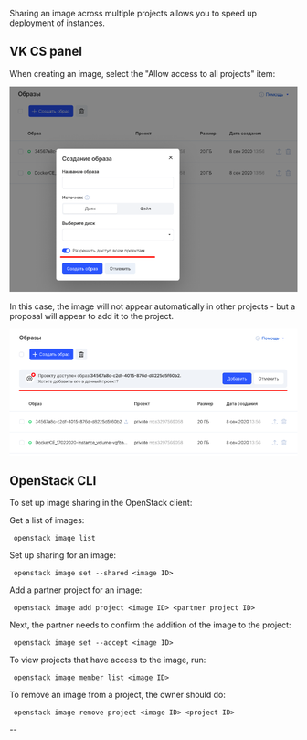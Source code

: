 Sharing an image across multiple projects allows you to speed up deployment of instances.

## VK CS panel

When creating an image, select the "Allow access to all projects" item:

![](./assets/1602018947333-1602018947333.png)

In this case, the image will not appear automatically in other projects - but a proposal will appear to add it to the project.

![](./assets/1598375177058-1598375177058.png)

## OpenStack CLI

To set up image sharing in the OpenStack client:

Get a list of images:

```
 openstack image list
```

Set up sharing for an image:

```
 openstack image set --shared <image ID>
```

Add a partner project for an image:

```
 openstack image add project <image ID> <partner project ID>
```

Next, the partner needs to confirm the addition of the image to the project:

```
 openstack image set --accept <image ID>
```

To view projects that have access to the image, run:

```
 openstack image member list <image ID>
```

To remove an image from a project, the owner should do:

```
 openstack image remove project <image ID> <project ID>
```

--
